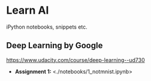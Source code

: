 Learn AI
========

iPython notebooks, snippets etc.

Deep Learning by Google
-----------------------

https://www.udacity.com/course/deep-learning--ud730

- **Assignment 1:** <./notebooks/1_notmnist.ipynb>

